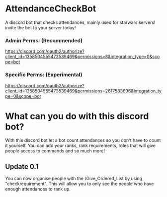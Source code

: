 # AttendanceCheckBot
A discord bot that checks attendances, mainly used for starwars servers!
invite the bot to your server today!

### Admin Perms: (Recommended)
https://discord.com/oauth2/authorize?client_id=1358504555473539469&permissions=8&integration_type=0&scope=bot
### Specific Perms: (Experimental)
https://discord.com/oauth2/authorize?client_id=1358504555473539469&permissions=2617583696&integration_type=0&scope=bot

# What can you do with this discord bot?
With this discord bot let a bot count attendances so you don't have to count it yourself.
You can add your ranks, rank requirements, roles that will give people access to commands and so much more!

## Update 0.1
You can now organise people with the /Give_Ordered_List by using "checkrequirement". This will allow you to only see the people who have enough attendances to rank up.
